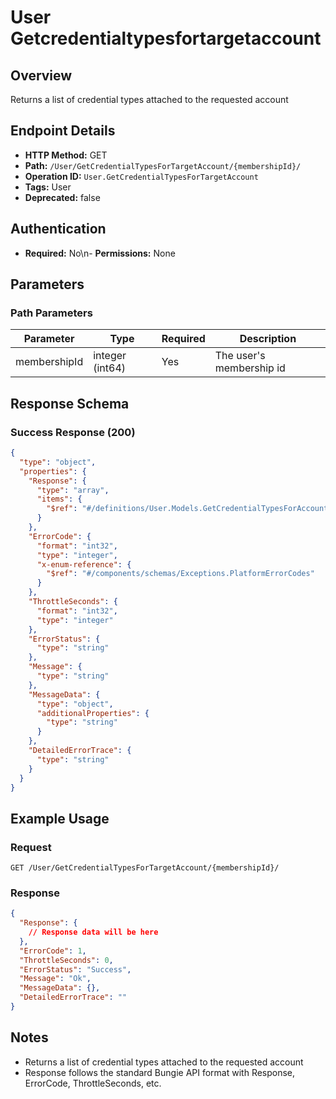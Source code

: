 # User Getcredentialtypesfortargetaccount

## Overview
Returns a list of credential types attached to the requested account

## Endpoint Details
- **HTTP Method:** GET
- **Path:** `/User/GetCredentialTypesForTargetAccount/{membershipId}/`
- **Operation ID:** `User.GetCredentialTypesForTargetAccount`
- **Tags:** User
- **Deprecated:** false

## Authentication
- **Required:** No\n- **Permissions:** None

## Parameters

### Path Parameters
| Parameter | Type | Required | Description |
|-----------|------|----------|-------------|
| membershipId | integer (int64) | Yes | The user's membership id |


## Response Schema

### Success Response (200)
```json
{
  "type": "object",
  "properties": {
    "Response": {
      "type": "array",
      "items": {
        "$ref": "#/definitions/User.Models.GetCredentialTypesForAccountResponse"
      }
    },
    "ErrorCode": {
      "format": "int32",
      "type": "integer",
      "x-enum-reference": {
        "$ref": "#/components/schemas/Exceptions.PlatformErrorCodes"
      }
    },
    "ThrottleSeconds": {
      "format": "int32",
      "type": "integer"
    },
    "ErrorStatus": {
      "type": "string"
    },
    "Message": {
      "type": "string"
    },
    "MessageData": {
      "type": "object",
      "additionalProperties": {
        "type": "string"
      }
    },
    "DetailedErrorTrace": {
      "type": "string"
    }
  }
}
```


## Example Usage

### Request
```http
GET /User/GetCredentialTypesForTargetAccount/{membershipId}/
```

### Response
```json
{
  "Response": {
    // Response data will be here
  },
  "ErrorCode": 1,
  "ThrottleSeconds": 0,
  "ErrorStatus": "Success",
  "Message": "Ok",
  "MessageData": {},
  "DetailedErrorTrace": ""
}
```

## Notes
- Returns a list of credential types attached to the requested account
- Response follows the standard Bungie API format with Response, ErrorCode, ThrottleSeconds, etc.
